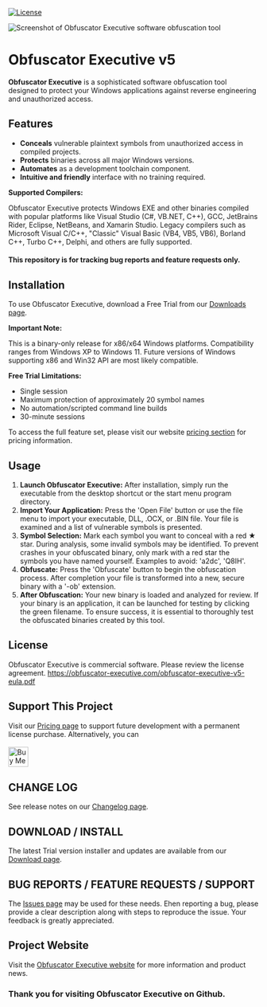 [![License](https://img.shields.io/badge/License-Commercial-blue.svg)](https://obfuscator-executive.com/obfuscator-executive-v5-eula.pdf)

![Screenshot of Obfuscator Executive software obfuscation tool](https://raw.github.com/joryanick/obfuscator-executive/main/screenshots/obfuscator-executive-screenshot.png?raw=true)

# Obfuscator Executive v5

**Obfuscator Executive** is a sophisticated software obfuscation tool designed to protect your Windows applications against reverse engineering and unauthorized access.

## Features

- **Conceals** vulnerable plaintext symbols from unauthorized access in compiled projects.
- **Protects** binaries across all major Windows versions.
- **Automates** as a development toolchain component.
- **Intuitive and friendly** interface with no training required.

**Supported Compilers:**

Obfuscator Executive protects Windows EXE and other binaries compiled with popular platforms like Visual Studio (C#, VB.NET, C++), GCC, JetBrains Rider, Eclipse, NetBeans, and Xamarin Studio. Legacy compilers such as Microsoft Visual C/C++, "Classic" Visual Basic (VB4, VB5, VB6), Borland C++, Turbo C++, Delphi, and others are fully supported.

#### This repository is for tracking bug reports and feature requests only.

## Installation

To use Obfuscator Executive, download a Free Trial from our [Downloads page](https://obfuscator-executive.com/#download).

**Important Note:**

This is a binary-only release for x86/x64 Windows platforms. Compatibility ranges from Windows XP to Windows 11. Future versions of Windows supporting x86 and Win32 API are most likely compatible.

**Free Trial Limitations:**

- Single session
- Maximum protection of approximately 20 symbol names
- No automation/scripted command line builds
- 30-minute sessions

To access the full feature set, please visit our website [pricing section](https://obfuscator-executive.com/#pricing) for pricing information.

## Usage

1. **Launch Obfuscator Executive:** After installation, simply run the executable from the desktop shortcut or the start menu program directory.
2. **Import Your Application:** Press the 'Open File' button or use the file menu to import your executable, DLL, .OCX, or .BIN file. Your file is examined and a list of vulnerable symbols is presented.
3. **Symbol Selection:** Mark each symbol you want to conceal with a red ★ star. During analysis, some invalid symbols may be identified. To prevent crashes in your obfuscated binary, only mark with a red star the symbols you have named yourself. Examples to avoid: 'a2dc', 'Q8IH'.
4. **Obfuscate:** Press the 'Obfuscate' button to begin the obfuscation process. After completion your file is transformed into a new, secure binary with a '-ob' extension.
5. **After Obfuscation:**  Your new binary is loaded and analyzed for review. If your binary is an application, it can be launched for testing by clicking the green filename. To ensure success, it is essential to thoroughly test the obfuscated binaries created by this tool.

## License

Obfuscator Executive is commercial software. Please review the license agreement.
https://obfuscator-executive.com/obfuscator-executive-v5-eula.pdf

## Support This Project

Visit our [Pricing page](https://obfuscator-executive.com/#pricing) to support future development with a permanent license purchase.
Alternatively, you can 
<br><br>
<a href='https://ko-fi.com/jorymakes' target='_blank'><img height='40' style='border:0px;height:40px;' src='https://az743702.vo.msecnd.net/cdn/kofi3.png?v=0' border='0' alt='Buy Me a Coffee at ko-fi.com'/></a>

## CHANGE LOG
See release notes on our [Changelog page](https://obfuscator-executive.com/#changelog).

## DOWNLOAD / INSTALL
The latest Trial version installer and updates are available from our [Download page](https://obfuscator-executive.com/#download).

## BUG REPORTS / FEATURE REQUESTS / SUPPORT
The [Issues page](https://github.com/joryanick/Obfuscator-Executive/issues) may be used for these needs. Ehen reporting a bug, please provide a clear description along with steps to reproduce the issue. Your feedback is greatly appreciated.

## Project Website
Visit the [Obfuscator Executive website](https://obfuscator-executive.com) for more information and product news.

### Thank you for visiting Obfuscator Executive on Github.
